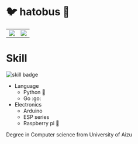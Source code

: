 # :bird: hatobus :bus:

<table>
<tr>
<td><img src="https://github-readme-stats.vercel.app/api?username=hatobus&show_icons=true&count_private=true"></td>
<td><img src="https://github-readme-stats.vercel.app/api/top-langs/?username=hatobus&hide=Jupyter+Notebook,C,html,css"></td>
</tr>
</table>


# Skill

![skill badge](https://img.shields.io/badge/my-skill-1e90ff.svg?style=for-the-badge)

- Language
  - Python :snake:
  - Go :go:
- Electronics
  - Arduino
  - ESP series
  - Raspberry pi :strawberry:

Degree in Computer science from University of Aizu

